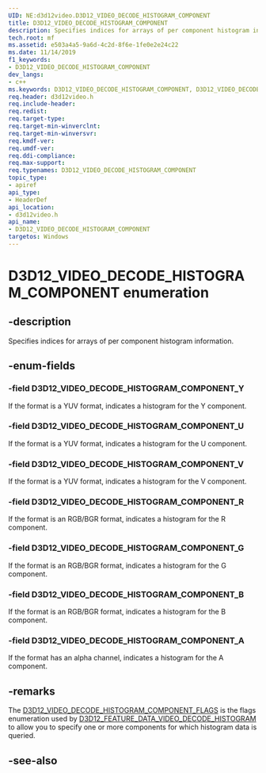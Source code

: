 ```yaml
---
UID: NE:d3d12video.D3D12_VIDEO_DECODE_HISTOGRAM_COMPONENT
title: D3D12_VIDEO_DECODE_HISTOGRAM_COMPONENT
description: Specifies indices for arrays of per component histogram information.
tech.root: mf
ms.assetid: e503a4a5-9a6d-4c2d-8f6e-1fe0e2e24c22
ms.date: 11/14/2019
f1_keywords:
- D3D12_VIDEO_DECODE_HISTOGRAM_COMPONENT
dev_langs:
- c++
ms.keywords: D3D12_VIDEO_DECODE_HISTOGRAM_COMPONENT, D3D12_VIDEO_DECODE_HISTOGRAM_COMPONENT,
req.header: d3d12video.h
req.include-header: 
req.redist: 
req.target-type: 
req.target-min-winverclnt: 
req.target-min-winversvr: 
req.kmdf-ver: 
req.umdf-ver: 
req.ddi-compliance: 
req.max-support: 
req.typenames: D3D12_VIDEO_DECODE_HISTOGRAM_COMPONENT
topic_type:
- apiref
api_type:
- HeaderDef
api_location:
- d3d12video.h
api_name:
- D3D12_VIDEO_DECODE_HISTOGRAM_COMPONENT
targetos: Windows
---
```


# D3D12_VIDEO_DECODE_HISTOGRAM_COMPONENT enumeration

## -description

Specifies indices for arrays of per component histogram information.

## -enum-fields

### -field D3D12_VIDEO_DECODE_HISTOGRAM_COMPONENT_Y 

If the format is a YUV format, indicates a histogram for the Y component.

### -field D3D12_VIDEO_DECODE_HISTOGRAM_COMPONENT_U 

If the format is a YUV format, indicates a histogram for the U component.

### -field D3D12_VIDEO_DECODE_HISTOGRAM_COMPONENT_V 

If the format is a YUV format, indicates a histogram for the V component.

### -field D3D12_VIDEO_DECODE_HISTOGRAM_COMPONENT_R 

If the format is an RGB/BGR format, indicates a histogram for the R component.

### -field D3D12_VIDEO_DECODE_HISTOGRAM_COMPONENT_G 

If the format is an RGB/BGR format, indicates a histogram for the G component.

### -field D3D12_VIDEO_DECODE_HISTOGRAM_COMPONENT_B 

If the format is an RGB/BGR format, indicates a histogram for the B component.

### -field D3D12_VIDEO_DECODE_HISTOGRAM_COMPONENT_A 

If the format has an alpha channel, indicates a histogram for the A component.

## -remarks

The [D3D12_VIDEO_DECODE_HISTOGRAM_COMPONENT_FLAGS](ne-d3d12video-d3d12_video_decode_histogram_component_flags) is the flags enumeration used by [D3D12_FEATURE_DATA_VIDEO_DECODE_HISTOGRAM](ns-d3d12video-d3d12_feature_data_video_decode_histogram) to allow you to specify one or more components for which histogram data is queried.

## -see-also
